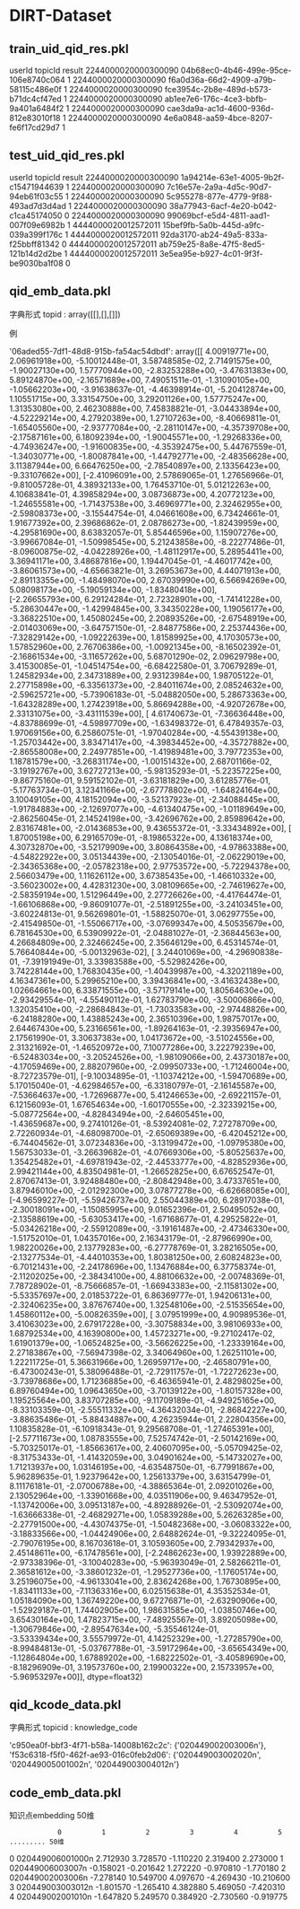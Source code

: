 # DIRT-Dataset

## train_uid_qid_res.pkl

userId                               topicId  			result
2244000020000300090  04b68ec0-4b46-499e-95ce-106e8740c064       1
2244000020000300090  f6a0d36a-66d2-4909-a79b-58115c486e0f       1
2244000020000300090  fce3954c-2b8e-489d-b573-b71dc4cf47ed       1
2244000020000300090  ab1ee7e6-176c-4ce3-bbfb-9a401a6484f2       1
2244000020000300090  cae3da9a-ac1d-4600-936d-812e83010f18       1
2244000020000300090  4e6a0848-aa59-4bce-8207-fe6f17cd29d7       1


## test_uid_qid_res.pkl

userId                               topicId  			result
2244000020000300090  1a94214e-63e1-4005-9b2f-c15471944639       1
2244000020000300090  7c16e57e-2a9a-4d5c-90d7-94eb61f03c55       1
2244000020000300090  5c955278-877e-4779-9f88-493ad7d3d4ad       1
2244000020000300090  38a77943-6acf-4e20-b042-c1ca45174050       0
2244000020000300090  99069bcf-e5d4-4811-aad1-007f09e6982b       1
4444000020012572011  15bef9fb-5a0b-445d-a9fc-039a399f176c       1
4444000020012572011  92da3170-ab24-49a5-833a-f25bbff81342       0
4444000020012572011  ab759e25-8a8e-47f5-8ed5-121b14d2d2be       1
4444000020012572011  3e5ea95e-b927-4c01-9f3f-be9030ba1f08       0


## qid_emb_data.pkl

字典形式
topid : array([[],[],[]])

例

'06aded55-7df1-48d8-915b-fa54ac54dbdf': array([[ 4.00919771e+00,  2.06961918e+00, -5.10012448e-01,
         3.58748585e-02,  2.71491575e+00, -1.90027130e+00,
         1.57770944e+00, -2.83253288e+00, -3.47631383e+00,
         5.89124870e+00, -2.16571689e+00,  7.49051511e-01,
        -1.31090105e+00, -1.05662203e+00, -3.91638637e-01,
        -4.46398914e-01, -5.20412874e+00,  1.10551715e+00,
         3.33154750e+00,  3.29201126e+00,  1.57775247e+00,
         1.31353080e+00,  2.46230888e+00,  7.45838821e-01,
        -3.04433894e+00, -4.52229214e+00,  4.27920389e+00,
         1.27107263e+00, -8.40669811e-01, -1.65405560e+00,
        -2.93777084e+00, -2.28110147e+00, -4.35739708e+00,
        -2.17587161e+00,  6.18092394e+00, -1.90045571e+00,
        -1.29268336e+00, -4.74936247e+00, -1.91600835e+00,
        -4.35392475e+00,  5.44767559e-01, -1.34030771e+00,
        -1.80087841e+00, -1.44792771e+00, -2.48356628e+00,
         3.11387944e+00,  6.66476250e+00, -2.78540897e+00,
         2.13356423e+00, -9.33107662e+00],
       [-2.41096091e+00,  2.57869065e-01,  1.27656966e-01,
        -9.81005728e-01,  4.38932133e+00,  1.76453710e-01,
         5.01212263e+00,  4.10683841e-01,  4.39858294e+00,
         3.08736873e+00,  4.20772123e+00, -1.24655581e+00,
        -1.71437538e+00,  3.46969771e+00,  2.32462955e+00,
        -2.59808373e+00, -3.15544754e-01,  4.04661608e+00,
         6.73424661e-01,  1.91677392e+00,  2.39686862e-01,
         2.08786273e+00, -1.82439959e+00, -4.29581690e+00,
         8.63832057e-01,  5.85446596e+00,  1.15907276e+00,
        -3.99667084e-01, -1.50998545e+00,  5.21243858e+00,
        -8.22277486e-01, -8.09600875e-02, -4.04228926e+00,
        -1.48112917e+00,  5.28954411e+00,  3.36941171e+00,
         3.48687816e+00,  1.19447045e-01, -4.46017742e+00,
        -3.86061573e+00, -4.65663821e-01,  3.26953673e+00,
         4.44071913e+00, -2.89113355e+00, -1.48498070e+00,
         2.67039990e+00,  6.56694269e+00,  5.08098173e+00,
        -5.19059134e+00, -1.83480418e+00],
       [-2.26655793e+00,  6.29124284e-01,  2.72328901e+00,
        -1.74141228e+00, -5.28630447e+00, -1.42994845e+00,
         3.34350228e+00,  1.19056177e+00, -3.36822510e+00,
         1.45080245e+00,  2.20893526e+00, -2.67548919e+00,
        -2.01403069e+00, -3.64757150e-01, -2.84877586e+00,
         2.25374436e+00, -7.32829142e+00, -1.09222639e+00,
         1.81589925e+00,  4.17030573e+00,  1.57852960e+00,
         2.76706386e+00, -1.00921345e+00, -8.16502392e-01,
        -2.16861534e+00, -3.11657262e+00,  5.68701290e-02,
         2.09629798e+00,  3.41530085e-01, -1.04514754e+00,
        -6.68422580e-01,  3.70679289e-01,  1.24582934e+00,
         2.34731889e+00,  2.93123984e+00,  1.98705122e-01,
         2.27715898e+00, -6.33561373e+00, -2.84011674e+00,
         2.08524632e+00, -2.59625721e+00, -5.73906183e-01,
        -5.04882050e+00,  5.28673363e+00, -1.64328289e+00,
         1.27423918e+00,  5.86694288e+00, -4.92072678e+00,
         2.33131075e+00, -3.43111539e+00],
       [ 4.61740673e-01, -7.36636448e+00, -4.83788699e-01,
        -4.59897709e+00, -1.63498372e-01,  6.47849357e-03,
         1.97069156e+00,  6.25860751e-01, -1.97040284e+00,
        -4.55439138e+00, -1.25703442e+00,  3.83471417e+00,
        -4.39834452e+00, -4.35727882e+00, -2.86558008e+00,
         2.24977851e+00, -1.41989481e+00,  3.79772353e+00,
         1.18781579e+00, -3.26831174e+00, -1.00151432e+00,
         2.68701166e-02, -3.19192767e+00,  3.62727213e+00,
        -5.98135293e-01, -5.22357225e+00, -9.86775160e-01,
         9.59152102e-01, -3.63181829e+00,  3.61285776e-01,
        -5.17763734e-01,  3.12341166e+00, -2.67778802e+00,
        -1.64824164e+00,  3.10049105e+00,  4.18152094e+00,
        -3.52137923e-01, -2.34088445e+00, -1.91784883e+00,
        -2.12697077e+00, -4.61340475e+00, -1.01189649e+00,
        -2.86256045e-01,  2.14524198e+00, -3.42696762e+00,
         2.85989642e+00,  2.83167481e+00, -2.01436853e+00,
         9.43655372e-01, -3.33434892e+00],
       [ 1.87005198e+00,  6.29165709e-01, -8.19865322e+00,
         4.13618374e+00,  4.30732870e+00, -3.52179909e+00,
         3.80864358e+00, -4.97863388e+00, -4.54822922e+00,
         3.05134439e+00, -2.13054016e-01, -2.06229019e+00,
        -2.34365368e+00, -2.05782318e+00,  2.97753572e+00,
        -5.72294378e+00,  2.56603479e+00,  1.11626112e+00,
         3.67385435e+00, -1.46610332e+00, -3.56023002e+00,
         4.42831230e+00,  3.08109665e+00, -2.74619627e+00,
        -2.58359194e+00,  1.51296449e+00,  2.27726626e+00,
        -4.41764474e-01, -1.66106868e+00, -9.86091077e-01,
        -2.51891255e+00, -3.24103451e+00, -3.60224813e-01,
         9.56269801e-01, -1.58825070e-01,  3.06297755e+00,
        -2.41549850e-01, -1.55066717e+00, -3.07699347e+00,
         4.50535679e+00,  6.78164530e+00,  6.53909922e-01,
        -2.04881027e-01, -2.36844563e+00,  4.26684809e+00,
         2.32466245e+00,  2.35646129e+00,  6.45314574e-01,
         5.76640844e+00, -5.00132963e-02],
       [ 3.24401069e+00, -4.29690838e-01, -7.39191949e-01,
         3.33983588e+00, -5.52982426e+00,  3.74228144e+00,
         1.76830435e+00, -1.40439987e+00, -4.32021189e+00,
         4.16347361e+00,  5.29965210e+00,  3.39436841e+00,
        -3.41632438e+00,  1.02664661e+00,  6.33871555e+00,
        -3.57179141e+00,  1.80564630e+00, -2.93429554e-01,
        -4.55490112e-01,  1.62783790e+00, -3.50006866e+00,
         1.32035410e+00, -2.28684843e-01, -1.73033583e+00,
        -2.97448826e+00, -6.24188280e+00,  1.43885243e+00,
         2.36510396e+00,  1.98757017e+00,  2.64467430e+00,
         5.23166561e+00, -1.89264163e-01, -2.39356947e+00,
         2.17561990e-01,  3.30637383e+00,  1.04173672e+00,
        -3.51024556e+00,  2.31321692e-01, -1.46520972e+00,
         7.10077286e+00,  3.22279239e+00, -6.52483034e+00,
        -3.20524526e+00, -1.98109066e+00,  2.43730187e+00,
        -4.17059469e+00,  2.88207960e+00, -2.09950733e+00,
        -1.71246004e+00, -8.72723579e-01],
       [-9.10034895e-01, -1.10374212e+00, -1.59470689e+00,
         5.17015040e-01, -4.62984657e+00, -6.33180797e-01,
        -2.16145587e+00, -7.53664637e+00, -1.72696877e+00,
         5.41246653e+00, -2.69221157e-01,  6.12156093e-01,
         1.67654634e+00, -1.60170555e+00, -2.32339215e+00,
        -5.08772564e+00, -4.82843494e+00, -2.64605451e+00,
        -1.43659687e+00,  9.27410126e-01, -8.53924081e-02,
         7.27278709e+00,  2.72260934e-01, -4.68098700e-01,
        -2.65069389e+00, -6.42045212e+00, -6.74404562e-01,
         3.07234836e+00, -3.13199472e+00, -1.09795380e+00,
         1.56753033e-01, -3.26639682e-01, -4.07669306e+00,
        -5.80525637e+00,  1.35425482e+01, -4.69781943e-02,
        -2.44533777e+00, -4.82852936e+00,  2.99421144e+00,
         4.83504981e-01, -1.26652825e+00,  6.67652547e-01,
         2.87067413e-01,  3.92488480e+00, -2.80842948e+00,
         3.47337651e+00,  3.87946010e+00, -2.01292300e+00,
         3.07877278e+00, -6.62668085e+00],
       [-4.96599227e-01, -5.59426737e+00,  2.55044389e+00,
         6.28917038e-01, -2.30018091e+00, -1.15085995e+00,
         9.01652396e-01,  2.50495052e+00, -2.13588619e+00,
        -5.63053417e+00, -1.67168677e-01,  4.29525822e-01,
        -5.03426218e+00, -2.55912089e+00, -3.19161487e+00,
        -2.47346330e+00, -1.51752010e-01,  1.04357016e+00,
         2.16343179e-01, -2.87966990e+00,  1.98220026e+00,
         2.13779283e+00, -6.27778769e-01,  3.28216505e+00,
        -2.13277534e-01, -4.44010353e+00,  1.80381250e+00,
         2.60824823e+00, -6.70121431e+00, -2.24178696e+00,
         1.13476884e+00,  6.37758374e-01, -2.11202025e+00,
        -2.38434100e+00,  4.88106632e+00, -2.00748369e-01,
         7.78728902e-01, -8.75666857e-01, -1.66943383e+00,
        -2.11581302e+00, -5.53357697e+00,  2.01853722e-01,
         6.86369777e-01,  1.94206131e+00, -2.32406235e+00,
         3.87676740e+00,  1.32548106e+00, -2.51535654e+00,
         1.45860112e+00, -5.00826359e+00],
       [ 3.07951999e+00,  4.90989536e-01,  3.41063023e+00,
         2.67917228e+00, -3.30758834e+00,  3.98106933e+00,
         1.68792534e+00,  4.16390800e+00,  1.45723271e+00,
        -9.27102417e-02,  1.61901379e+00, -1.06524825e+00,
        -3.56626225e+00, -1.23339164e+00,  2.27183867e+00,
        -7.56947398e-02,  3.34064960e+00,  1.26251101e+00,
         1.22211725e-01,  5.36631966e+00,  1.26959717e+00,
        -2.46580791e+00, -6.47300243e-01,  5.38096488e-01,
        -2.72911757e-01, -1.72272623e+00, -3.73978686e+00,
         1.71236885e+00, -6.46365941e-01,  2.48298025e+00,
         6.89760494e+00,  1.09643650e+00, -3.70139122e+00,
        -1.80157328e+00,  1.19525564e+00,  3.83707285e+00,
        -9.11709189e-01, -4.94925165e+00, -8.33103359e-01,
        -2.55511332e+00, -4.36432034e-01, -2.86842227e+00,
        -3.88635486e-01, -5.88434887e+00,  4.26235944e-01,
         2.22804356e+00,  1.10835828e-01, -6.10918343e-01,
         9.29568708e-01, -1.27465391e+00],
       [-2.57711673e+00,  1.08783555e+00,  7.52574742e-01,
        -2.50142169e+00, -5.70325017e-01, -1.85663617e+00,
         2.40607095e+00, -5.05709425e-02, -8.31753433e-01,
        -1.41432059e+00,  3.04901624e+00, -5.14732027e+00,
         1.71213937e+00,  1.03146195e+00, -4.63548750e-01,
        -6.77991867e+00,  5.96289635e-01,  1.92379642e+00,
         1.25613379e+00,  3.63154799e-01,  8.11176181e-01,
        -2.07006788e+00, -4.38865364e-01,  2.09201026e+00,
         2.13052964e+00, -1.33901668e+00,  4.03511906e+00,
         9.46347952e-01, -1.13742006e+00,  3.09513187e+00,
        -4.89288926e-01, -2.53092074e+00, -1.63666338e-01,
        -2.46829271e+00,  1.05839288e+00,  5.26263285e+00,
        -2.27791500e+00, -4.43074375e-01, -1.50482368e+00,
        -3.06083322e+00, -3.18833566e+00, -1.04424906e+00,
         2.64882624e-01, -9.32224095e-01, -2.79076195e+00,
         8.16703618e-01,  3.10593605e+00,  2.79342937e+00,
         2.45148611e+00, -6.17478561e+00],
       [-2.24862623e+00,  1.93922889e+00, -2.97338396e-01,
        -3.10040283e+00, -5.96393049e-01,  2.58266211e-01,
         2.36581612e+00, -3.38601232e-01, -1.29527736e+00,
        -1.17605174e+00,  3.25196075e+00, -4.96133041e+00,
         2.83624268e+00,  1.76730895e+00, -1.83411133e+00,
        -7.11363316e+00,  6.02515638e-01,  4.35352534e-01,
         1.05184090e+00,  1.36749220e+00,  9.67276871e-01,
        -2.63290906e+00, -1.52929187e-01,  1.74402905e+00,
         1.98631585e+00, -1.03850746e+00,  3.65430164e+00,
         1.47823715e+00, -7.48925567e-01,  3.89205098e+00,
        -1.30679846e+00, -2.89547634e+00, -5.35546124e-01,
        -3.53339434e+00,  3.55579972e-01,  4.14252329e+00,
        -1.27285790e+00, -8.99484813e-01, -5.03767788e-01,
        -3.59172964e+00, -3.65654349e+00, -1.12864804e+00,
         1.67889202e+00, -1.68222502e-01, -3.40589690e+00,
        -8.18296909e-01,  3.19573760e+00,  2.19900322e+00,
         2.15733957e+00, -5.96953297e+00]], dtype=float32)



## qid_kcode_data.pkl

字典形式 topicid : knowledge_code

'c950ea0f-bbf3-4f71-b58a-14008b162c2c': {'020449002003006n'}, 'f53c6318-f5f0-462f-ae93-016c0feb2d06': {'020449003002020n', '020449005001002n', '020449003004012n'}



## code_emb_data.pkl

知识点embedding 50维

                0          1          2          3          4          5   	......... 50维
0     020449006001000n   2.712930   3.728570  -1.110220   2.319400   2.273000
1     020449006003007n  -0.158021  -0.201642   1.272220  -0.970810  -1.770180
2     020449002003006n  -7.278140  10.549700   4.097670  -4.269430 -10.210600
3     020449003003012n  -1.801570  -1.265410   4.382880   5.469050  -7.420310
4     020449002001010n  -1.647820   5.249570   0.384920  -2.730560  -0.919775
